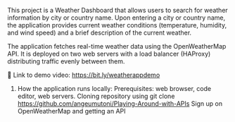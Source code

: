 This project is a Weather Dashboard that allows users to search for weather information by city or country name. Upon entering a city or country name, the application provides current weather conditions (temperature, humidity, and wind speed) and a brief description of the current weather.

The application fetches real-time weather data using the OpenWeatherMap API. It is deployed on two web servers with a load balancer (HAProxy) distributing traffic evenly between them.

🎥 Link to demo video: https://bit.ly/weatherappdemo

1. How the application runs locally:
     Prerequisites: web browser, code editor, web servers.
     Cloning repository using git clone https://github.com/angeumutoni/Playing-Around-with-APIs
     Sign up on OpenWeatherMap and getting an API

